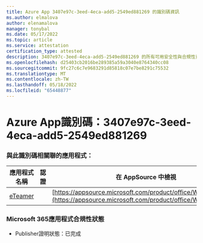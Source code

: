 ```yaml
---
title: Azure App 3407e97c-3eed-4eca-add5-2549ed881269 的識別碼資訊
ms.author: elmalova
author: elenamalova
manager: tonybal
ms.date: 05/17/2022
ms.topic: article
ms.service: attestation
certification_type: attested
description: 3407e97c-3eed-4eca-add5-2549ed881269 的所有可用安全性與合規性資訊。
ms.openlocfilehash: d25403cb2016be289385a59a3040e8764340cc08
ms.sourcegitcommit: 9fc27c6c7e9683291d85818c07e7be8291c75532
ms.translationtype: MT
ms.contentlocale: zh-TW
ms.lasthandoff: 05/18/2022
ms.locfileid: "65448877"
---
```

# <a name="azure-app-id-3407e97c-3eed-4eca-add5-2549ed881269"></a>Azure App識別碼：3407e97c-3eed-4eca-add5-2549ed881269


### <a name="apps-associated-with-this-id"></a>與此識別碼相關聯的應用程式：
| **應用程式名稱** | **認證** | **在 AppSource 中檢視** |
|--------------|---------------|-----------------------|
| [eTeamer](../forward/WA200001621.md) |  | [https://appsource.microsoft.com/product/office/WA200001621](https://appsource.microsoft.com/product/office/WA200001621) |

### <a name="microsoft-365-app-compliance-status"></a>Microsoft 365應用程式合規性狀態
- Publisher證明狀態：已完成

